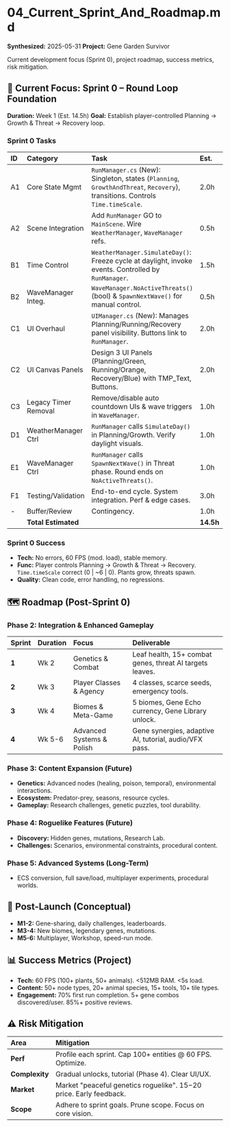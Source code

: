 # 04_Current_Sprint_And_Roadmap.md

**Synthesized:** 2025-05-31
**Project:** Gene Garden Survivor

Current development focus (Sprint 0), project roadmap, success metrics, risk mitigation.

## 🎯 Current Focus: Sprint 0 – Round Loop Foundation

**Duration:** Week 1 (Est. 14.5h)
**Goal:** Establish player-controlled Planning → Growth & Threat → Recovery loop.

### Sprint 0 Tasks

| ID | Category            | Task                                                                                                  | Est. | Prio.    | Scripts Involved                  |
| :--| :------------------ | :---------------------------------------------------------------------------------------------------- | :--- | :------- | :-------------------------------- |
| A1 | Core State Mgmt     | `RunManager.cs` (New): Singleton, states (`Planning`, `GrowthAndThreat`, `Recovery`), transitions. Controls `Time.timeScale`. | 2.0h | Critical | `RunManager.cs`                   |
| A2 | Scene Integration   | Add `RunManager` GO to `MainScene`. Wire `WeatherManager`, `WaveManager` refs.                         | 0.5h | Critical | `MainScene.unity`                 |
| B1 | Time Control        | `WeatherManager.SimulateDay()`: Freeze cycle at daylight, invoke events. Controlled by `RunManager`.   | 1.5h | Critical | `WeatherManager.cs`               |
| B2 | WaveManager Integ.  | `WaveManager.NoActiveThreats()` (bool) & `SpawnNextWave()` for manual control.                      | 0.5h | Critical | `WaveManager.cs`                  |
| C1 | UI Overhaul         | `UIManager.cs` (New): Manages Planning/Running/Recovery panel visibility. Buttons link to `RunManager`. | 2.0h | High     | `UIManager.cs`                    |
| C2 | UI Canvas Panels    | Design 3 UI Panels (Planning/Green, Running/Orange, Recovery/Blue) with TMP_Text, Buttons.            | 2.0h | High     | Unity Editor (Canvas)             |
| C3 | Legacy Timer Removal| Remove/disable auto countdown UIs & wave triggers in `WaveManager`.                                   | 1.0h | High     | `WaveManager.cs`, UI GOs          |
| D1 | WeatherManager Ctrl | `RunManager` calls `SimulateDay()` in Planning/Growth. Verify daylight visuals.                     | 1.0h | Medium   | `RunManager.cs`, `WeatherManager.cs` |
| E1 | WaveManager Ctrl    | `RunManager` calls `SpawnNextWave()` in Threat phase. Round ends on `NoActiveThreats()`.                | 1.0h | Medium   | `RunManager.cs`, `WaveManager.cs` |
| F1 | Testing/Validation  | End-to-end cycle. System integration. Perf & edge cases.                                              | 3.0h | High     | Gameplay                          |
| -  | Buffer/Review       | Contingency.                                                                                          | 1.0h | -        | -                                 |
|    | **Total Estimated** |                                                                                                       |**14.5h**|        |                                   |

### Sprint 0 Success
*   **Tech:** No errors, 60 FPS (mod. load), stable memory.
*   **Func:** Player controls Planning → Growth & Threat → Recovery. `Time.timeScale` correct (0 | ~6 | 0). Plants grow, threats spawn.
*   **Quality:** Clean code, error handling, no regressions.

## 🗺️ Roadmap (Post-Sprint 0)

### Phase 2: Integration & Enhanced Gameplay
| Sprint | Duration | Focus                     | Deliverable                                          |
| :----- | :------- | :------------------------ | :--------------------------------------------------- |
| **1**  | Wk 2     | Genetics & Combat         | Leaf health, 15+ combat genes, threat AI targets leaves. |
| **2**  | Wk 3     | Player Classes & Agency   | 4 classes, scarce seeds, emergency tools.             |
| **3**  | Wk 4     | Biomes & Meta-Game        | 5 biomes, Gene Echo currency, Gene Library unlock.     |
| **4**  | Wk 5-6   | Advanced Systems & Polish | Gene synergies, adaptive AI, tutorial, audio/VFX pass. |

### Phase 3: Content Expansion (Future)
*   **Genetics:** Advanced nodes (healing, poison, temporal), environmental interactions.
*   **Ecosystem:** Predator-prey, seasons, resource cycles.
*   **Gameplay:** Research challenges, genetic puzzles, tool durability.

### Phase 4: Roguelike Features (Future)
*   **Discovery:** Hidden genes, mutations, Research Lab.
*   **Challenges:** Scenarios, environmental constraints, procedural content.

### Phase 5: Advanced Systems (Long-Term)
*   ECS conversion, full save/load, multiplayer experiments, procedural worlds.

## 🚀 Post-Launch (Conceptual)
*   **M1-2:** Gene-sharing, daily challenges, leaderboards.
*   **M3-4:** New biomes, legendary genes, mutations.
*   **M5-6:** Multiplayer, Workshop, speed-run mode.

## 📊 Success Metrics (Project)
*   **Tech:** 60 FPS (100+ plants, 50+ animals). <512MB RAM. <5s load.
*   **Content:** 50+ node types, 20+ animal species, 15+ tools, 10+ tile types.
*   **Engagement:** 70% first run completion. 5+ gene combos discovered/user. 85%+ positive reviews.

## ⚠️ Risk Mitigation
| Area         | Mitigation                                                     |
| :----------- | :------------------------------------------------------------- |
| **Perf**     | Profile each sprint. Cap 100+ entities @ 60 FPS. Optimize.     |
| **Complexity** | Gradual unlocks, tutorial (Phase 4). Clear UI/UX.             |
| **Market**   | Market "peaceful genetics roguelike". $15-$20 price. Early feedback. |
| **Scope**    | Adhere to sprint goals. Prune scope. Focus on core vision.     |